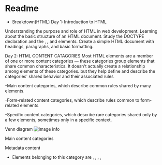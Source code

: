 # Readme

- Breakdown(HTML)
  Day 1: Introduction to HTML

Understanding the purpose and role of HTML in web development.
Learning about the basic structure of an HTML document.
Study the DOCTYPE declaration and the <html>, <head>, and <body> elements.
Create a simple HTML document with headings, paragraphs, and basic formatting.

Day 2: HTML CONTENT CATAGORIES
Most HTML elements are a member of one or more content categories — these categories group elements that share common characteristics.
It doesn't actually create a relationship among elements of these categories.
but they help define and describe the categories' shared behavior and their associated rules

-Main content categories, which describe common rules shared by many elements.

-Form-related content categories, which describe rules common to form-related elements.

-Specific content categories, which describe rare categories shared only by a few elements, sometimes only in a specific context.

Venn diagram
![image info][def]

[def]: ./htmlandcss/venn.png

Main content categories

Metadata content

- Elements belonging to this category are <base>, <link>, <meta>, <noscript>, <script>, <style> and <title>.

Flow content
-encircle most elements that can go inside the <body> element, including heading elements, sectioning elements, phrasing elements, embedding elements, interactive elements, and form-related elements. It also includes text nodes (but not those that only consist of white space characters).

The flow elements are: -<a>: The Anchor element(with its href attribute, creates a hyperlink to web pages, files, email addresses, locations in the same page, or anything else a URL can address)
